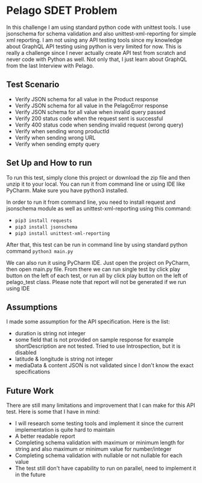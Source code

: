 # **Pelago SDET Problem**

In this challenge I am using standard python code with unittest tools. I use jsonschema for schema validation and also unittest-xml-reporting for simple xml reporting. I am not using any API testing tools since my knowledge about GraphQL API testing using python is very limited for now. This is really a challenge since I never actually create API test from scratch and never code with Python as well. Not only that, I just learn about GraphQL from the last Interview with Pelago.

## Test Scenario
- Verify JSON schema for all value in the Product response
- Verify JSON schema for all value in the PelagoError response
- Verify JSON schema for all value when invalid query passed
- Verify 200 status code when the request sent is successful
- Verify 400 status code when sending invalid request (wrong query)
- Verify when sending wrong productId
- Verify when sending wrong URL
- Verify when sending empty query


## Set Up and How to run
To run this test, simply clone this project or download the zip file and then unzip it to your local. You can run it from command line or using IDE like PyCharm. Make sure you have python3 installed.

In order to run it from command line, you need to install request and jsonschema module as well as unittest-xml-reporting using this command:
- `pip3 install requests` 
- `pip3 install jsonschema`
- `pip3 install unittest-xml-reporting`  

After that, this test can be run in command line by using standard python command
`python3 main.py`

We can also run it using PyCharm IDE. Just open the project on PyCharm, then open main.py file. From there we can run single test by click play button on the left of each test, or run all by click play button on the left of pelago_test class. Please note that report will not be generated if we run using IDE

## Assumptions
I made some assumption for the API specification. Here is the list:
- duration is string not integer
- some field that is not provided on sample response for example shortDescription are not tested. Tried to use Introspection, but it is disabled
- latitude & longitude is string not integer
- mediaData & content JSON is not validated since I don't know the exact specifications

## Future Work
There are still many limitations and improvement that I can make for this API test. Here is some that I have in mind:
- I will research some testing tools and implement it since the current implementation is quite hard to maintain 
- A better readable report
- Completing schema validation with maximum or minimum length for string and also maximum or minimum value for number/integer
- Completing schema validation with nullable or not nullable for each value
- The test still don't have capability to run on parallel, need to implement it in the future